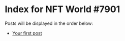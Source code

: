 # Index for NFT World #7901
Posts will be displayed in the order below:

- [Your first post](./001-first.md)

